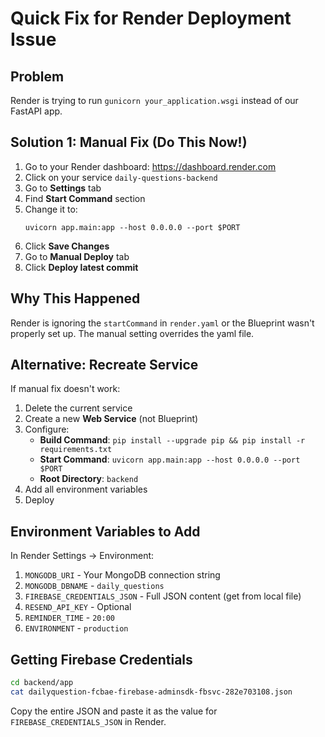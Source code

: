 # Quick Fix for Render Deployment Issue

## Problem
Render is trying to run `gunicorn your_application.wsgi` instead of our FastAPI app.

## Solution 1: Manual Fix (Do This Now!)

1. Go to your Render dashboard: https://dashboard.render.com
2. Click on your service `daily-questions-backend`
3. Go to **Settings** tab
4. Find **Start Command** section
5. Change it to:
   ```
   uvicorn app.main:app --host 0.0.0.0 --port $PORT
   ```
6. Click **Save Changes**
7. Go to **Manual Deploy** tab
8. Click **Deploy latest commit**

## Why This Happened

Render is ignoring the `startCommand` in `render.yaml` or the Blueprint wasn't properly set up. The manual setting overrides the yaml file.

## Alternative: Recreate Service

If manual fix doesn't work:

1. Delete the current service
2. Create a new **Web Service** (not Blueprint)
3. Configure:
   - **Build Command**: `pip install --upgrade pip && pip install -r requirements.txt`
   - **Start Command**: `uvicorn app.main:app --host 0.0.0.0 --port $PORT`
   - **Root Directory**: `backend`
4. Add all environment variables
5. Deploy

## Environment Variables to Add

In Render Settings → Environment:

1. `MONGODB_URI` - Your MongoDB connection string
2. `MONGODB_DBNAME` - `daily_questions`
3. `FIREBASE_CREDENTIALS_JSON` - Full JSON content (get from local file)
4. `RESEND_API_KEY` - Optional
5. `REMINDER_TIME` - `20:00`
6. `ENVIRONMENT` - `production`

## Getting Firebase Credentials

```bash
cd backend/app
cat dailyquestion-fcbae-firebase-adminsdk-fbsvc-282e703108.json
```

Copy the entire JSON and paste it as the value for `FIREBASE_CREDENTIALS_JSON` in Render.

